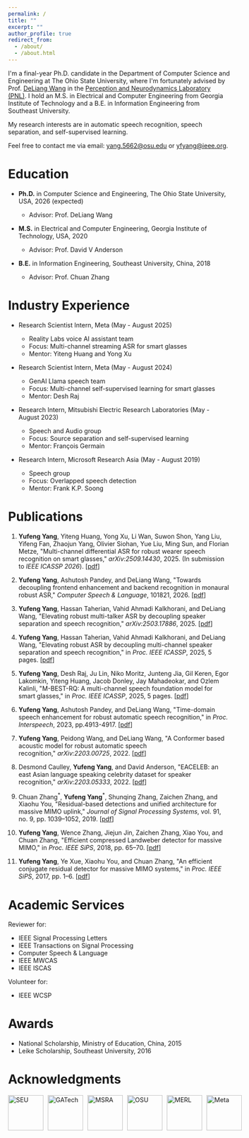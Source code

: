 ```yaml
---
permalink: /
title: ""
excerpt: ""
author_profile: true
redirect_from: 
  - /about/
  - /about.html
---
```


I'm a final-year Ph.D. candidate in the Department of Computer Science and Engineering at The Ohio State University, where I'm fortunately advised by Prof. [DeLiang Wang](https://pnlwang.github.io/) in the [Perception and Neurodynamics Laboratory (PNL)](https://pnlwang.github.io/pnl/index.html). I hold an M.S. in Electrical and Computer Engineering from Georgia Institute of Technology and a B.E. in Information Engineering from Southeast University.

My research interests are in automatic speech recognition, speech separation, and self-supervised learning.

Feel free to contact me via email: [yang.5662@osu.edu](mailto:yang.5662@osu.edu) or [yfyang@ieee.org](mailto:yfyang@ieee.org).

Education
======
* **Ph.D.** in Computer Science and Engineering, The Ohio State University, USA, 2026 (expected)
  * Advisor: Prof. DeLiang Wang
 
* **M.S.** in Electrical and Computer Engineering, Georgia Institute of Technology, USA, 2020
  * Advisor: Prof. David V Anderson
  
* **B.E.** in Information Engineering, Southeast University, China, 2018
  * Advisor: Prof. Chuan Zhang

Industry Experience
======
* Research Scientist Intern, Meta (May - August 2025)
  * Reality Labs voice AI assistant team
  * Focus: Multi-channel streaming ASR for smart glasses
  * Mentor: Yiteng Huang and Yong Xu
 
* Research Scientist Intern, Meta (May - August 2024)
  * GenAI Llama speech team
  * Focus: Multi-channel self-supervised learning for smart glasses
  * Mentor: Desh Raj
    
* Research Intern, Mitsubishi Electric Research Laboratories (May - August 2023)
  * Speech and Audio group
  * Focus: Source separation and self-supervised learning
  * Mentor: François Germain
    
* Research Intern, Microsoft Research Asia (May - August 2019)
  * Speech group
  * Focus: Overlapped speech detection
  * Mentor: Frank K.P. Soong


Publications
======
1. **Yufeng Yang**, Yiteng Huang, Yong Xu, Li Wan, Suwon Shon, Yang Liu, Yifeng Fan, Zhaojun Yang, Olivier Siohan, Yue Liu, Ming Sun, and Florian Metze, "Multi-channel differential ASR for robust wearer speech recognition on smart glasses," _arXiv:2509.14430_, 2025. (In submission to _IEEE ICASSP 2026_). [[pdf](https://arxiv.org/pdf/2509.14430)]

1. **Yufeng Yang**, Ashutosh Pandey, and DeLiang Wang, "Towards decoupling frontend enhancement and backend recognition in monaural robust ASR," _Computer Speech & Language_, 101821, 2026. [[pdf](https://www.sciencedirect.com/science/article/pii/S0885230825000464/pdfft?md5=efc37f9380f9b183a0e92200033e2047&pid=1-s2.0-S0885230825000464-main.pdf)]

1. **Yufeng Yang**, Hassan Taherian, Vahid Ahmadi Kalkhorani, and DeLiang Wang, "Elevating robust multi-talker ASR by decoupling speaker separation and speech recognition," _arXiv:2503.17886_, 2025. [[pdf](https://arxiv.org/pdf/2503.17886)]

1. **Yufeng Yang**, Hassan Taherian, Vahid Ahmadi Kalkhorani, and DeLiang Wang, "Elevating robust ASR by decoupling multi-channel speaker separation and speech recognition," in _Proc. IEEE ICASSP_, 2025, 5 pages. [[pdf](https://yfyangseu.github.io/files/icassp25_elevating.pdf)]

1. **Yufeng Yang**, Desh Raj, Ju Lin, Niko Moritz, Junteng Jia, Gil Keren, Egor Lakomkin, Yiteng Huang, Jacob Donley, Jay Mahadeokar, and Ozlem Kalinli, "M-BEST-RQ: A multi-channel speech foundation model for smart glasses," in _Proc. IEEE ICASSP_, 2025, 5 pages. [[pdf](https://yfyangseu.github.io/files/icassp25_mbestrq.pdf)]
      
1. **Yufeng Yang**, Ashutosh Pandey, and DeLiang Wang, "Time-domain speech enhancement for robust automatic speech recognition," in _Proc. Interspeech_, 2023, pp.4913-4917. [[pdf](https://www.isca-archive.org/interspeech_2023/yang23_interspeech.pdf)]
   
1. **Yufeng Yang**, Peidong Wang, and DeLiang Wang, "A Conformer based acoustic model for robust automatic speech recognition," _arXiv:2203.00725_, 2022. [[pdf](https://arxiv.org/pdf/2203.00725)]
   
1. Desmond Caulley, **Yufeng Yang**, and David Anderson, "EACELEB: an east Asian language speaking celebrity dataset for speaker recognition," _arXiv:2203.05333_, 2022. [[pdf](https://arxiv.org/pdf/2203.05333)]
   
1. Chuan Zhang<sup>\*</sup>, **Yufeng Yang**<sup>\*</sup>, Shunqing Zhang, Zaichen Zhang, and Xiaohu You, "Residual-based detections and unified architecture for massive MIMO uplink," _Journal of Signal Processing Systems_, vol. 91, no. 9, pp. 1039–1052, 2019. [[pdf](https://yfyangseu.github.io/files/2017-JSPS.pdf)]
   
1. **Yufeng Yang**, Wence Zhang, Jiejun Jin, Zaichen Zhang, Xiao You, and Chuan Zhang, "Efficient compressed Landweber detector for massive MIMO," in _Proc. IEEE SiPS_, 2018, pp. 65–70. [[pdf](https://yfyangseu.github.io/files/2018-SiPS.pdf)]
   
1. **Yufeng Yang**, Ye Xue, Xiaohu You, and Chuan Zhang, "An efficient conjugate residual detector for massive MIMO systems," in _Proc. IEEE SiPS_, 2017, pp. 1–6. [[pdf](https://yfyangseu.github.io/files/2017-SiPS.pdf)]



Academic Services
======
Reviewer for:
  * IEEE Signal Processing Letters
  * IEEE Transactions on Signal Processing
  * Computer Speech & Language
  * IEEE MWCAS
  * IEEE ISCAS

Volunteer for:
  * IEEE WCSP

Awards
======
* National Scholarship, Ministry of Education, China, 2015
* Leike Scholarship, Southeast University, 2016

Acknowledgments
======
<div style="display: flex; gap: 10px; align-items: center;">
  <a href="https://www.seu.edu.cn/english/"><img src="https://yfyangseu.github.io/files/seu.png" alt="SEU" style='height:80px; object-fit: contain;'></a>
  <a href="https://www.gatech.edu/"><img src="https://yfyangseu.github.io/files/gatech.png" alt="GATech" style='height:80px; object-fit: contain;'></a>
  <a href="https://www.microsoft.com/en-us/research/lab/microsoft-research-asia/"><img src="https://yfyangseu.github.io/files/msra.png" alt="MSRA" style='height:80px; object-fit: contain;'></a>
  <a href="https://www.osu.edu/"><img src="https://yfyangseu.github.io/files/osu.png" alt="OSU" style='height:80px; object-fit: contain;'></a>
  <a href="https://www.merl.com/"><img src="https://yfyangseu.github.io/files/merl.jpg" alt="MERL" style='height:80px; object-fit: contain;'></a>
  <a href="https://ai.meta.com"><img src="https://yfyangseu.github.io/files/meta_s.png" alt="Meta" style='height:80px; object-fit: contain;'></a>
</div>


